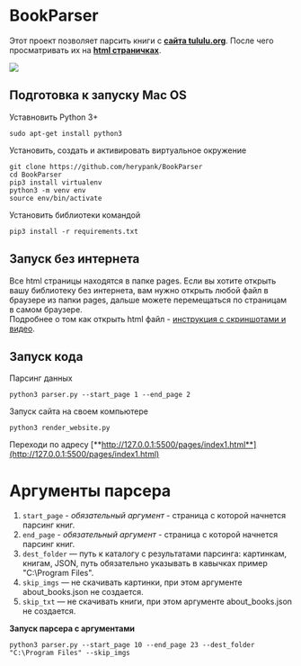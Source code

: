 # BookParser

Этот проект позволяет парсить книги с [**сайта tululu.org**](https://tululu.org/). После чего просматривать их на [**html страничках**](https://herypank.github.io/BookParser/pages/index1.html).    

![](https://i.imgur.com/NLwEzvz.png)

## Подготовка к запуску Mac OS

Уставновить Python 3+

```
sudo apt-get install python3
```

Установить, создать и активировать виртуальное окружение

```
git clone https://github.com/herypank/BookParser
cd BookParser
pip3 install virtualenv
python3 -m venv env
source env/bin/activate
```

Установить библиотеки командой

```
pip3 install -r requirements.txt
```

## Запуск без интернета
Все html страницы находятся в папке pages. Если вы хотите открыть вашу библиотеку без интернета, вам нужно открыть любой файл в браузере из папки pages, дальше можете перемещаться по страницам в самом браузере.  
Подробнее о том как открыть html файл - [инструкция с скриншотами и видео](https://urfix.ru/open-html-file/).

## Запуск кода

Парсинг данных
```
python3 parser.py --start_page 1 --end_page 2
```
    
Запуск сайта на своем компьютере   

```
python3 render_website.py
```

Переходи по адресу [**http://127.0.0.1:5500/pages/index1.html**](http://127.0.0.1:5500/pages/index1.html)
# Аргументы парсера

1. `start_page` - *обязательный аргумент* - страница с которой начнется парсинг книг.   
2. `end_page` - *обязательный аргумент* - страница с которой начнется парсинг книг.   
3. `dest_folder` — путь к каталогу с результатами парсинга: картинкам, книгам, JSON, путь обязательно указывать в кавычках пример "C:\Program Files".  
4. `skip_imgs` — не скачивать картинки, при этом аргументе about_books.json не создается.
5. `skip_txt` — не скачивать книги, при этом аргументе about_books.json не создается.   
    
**Запуск парсера с аргументами**

```
python3 parser.py --start_page 10 --end_page 23 --dest_folder "C:\Program Files" --skip_imgs
```

